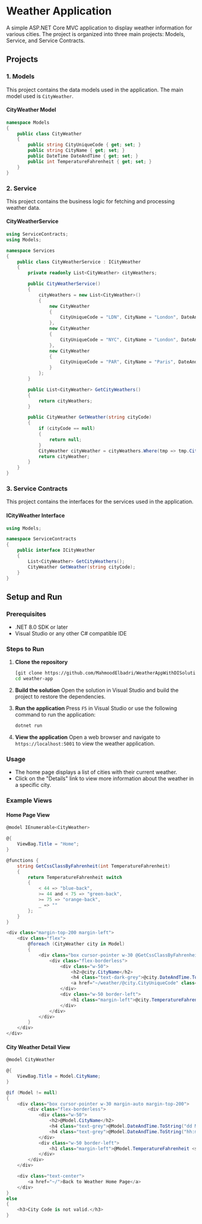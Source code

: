 


# Weather Application

A simple ASP.NET Core MVC application to display weather information for various cities. The project is organized into three main projects: Models, Service, and Service Contracts.

## Projects

### 1. Models
This project contains the data models used in the application. The main model used is `CityWeather`.

#### CityWeather Model
```csharp
namespace Models
{
    public class CityWeather
    {
        public string CityUniqueCode { get; set; }
        public string CityName { get; set; }
        public DateTime DateAndTime { get; set; }
        public int TemperatureFahrenheit { get; set; }
    }
}
```

### 2. Service
This project contains the business logic for fetching and processing weather data.

#### CityWeatherService
```csharp
using ServiceContracts;
using Models;

namespace Services
{
    public class CityWeatherService : ICityWeather
    {
        private readonly List<CityWeather> cityWeathers;

        public CityWeatherService()
        {
            cityWeathers = new List<CityWeather>()
            {
                new CityWeather
                {
                    CityUniqueCode = "LDN", CityName = "London", DateAndTime = Convert.ToDateTime("2030-01-01 8:00"), TemperatureFahrenheit = 33,
                },
                new CityWeather
                {
                    CityUniqueCode = "NYC", CityName = "London", DateAndTime = Convert.ToDateTime("2030-01-01 3:00"), TemperatureFahrenheit = 60
                },
                new CityWeather
                {
                    CityUniqueCode = "PAR", CityName = "Paris", DateAndTime = Convert.ToDateTime("2030-01-01 9:00"), TemperatureFahrenheit = 82,
                }
            };
        }

        public List<CityWeather> GetCityWeathers()
        {
            return cityWeathers;
        }

        public CityWeather GetWeather(string cityCode)
        {
            if (cityCode == null)
            {
                return null;
            }
            CityWeather cityWeather = cityWeathers.Where(tmp => tmp.CityUniqueCode == cityCode).FirstOrDefault();
            return cityWeather;
        }
    }
}
```

### 3. Service Contracts
This project contains the interfaces for the services used in the application.

#### ICityWeather Interface
```csharp
using Models;

namespace ServiceContracts
{
    public interface ICityWeather
    {
        List<CityWeather> GetCityWeathers();
        CityWeather GetWeather(string cityCode);
    }
}
```

## Setup and Run

### Prerequisites
- .NET 8.0 SDK or later
- Visual Studio or any other C# compatible IDE

### Steps to Run

1. **Clone the repository**
    ```sh
    [git clone https://github.com/MahmoodElbadri/WeatherAppWithDISolution.git]
    cd weather-app
    ```

2. **Build the solution**
    Open the solution in Visual Studio and build the project to restore the dependencies.

3. **Run the application**
    Press `F5` in Visual Studio or use the following command to run the application:
    ```sh
    dotnet run
    ```

4. **View the application**
    Open a web browser and navigate to `https://localhost:5001` to view the weather application.

### Usage
- The home page displays a list of cities with their current weather.
- Click on the "Details" link to view more information about the weather in a specific city.

### Example Views

#### Home Page View
```csharp
@model IEnumerable<CityWeather>

@{
    ViewBag.Title = "Home";
}

@functions {
    string GetCssClassByFahrenheit(int TemperatureFahrenheit)
    {
        return TemperatureFahrenheit switch
        {
            < 44 => "blue-back",
            >= 44 and < 75 => "green-back",
            >= 75 => "orange-back",
            _ => ""
        };
    }
}

<div class="margin-top-200 margin-left">
    <div class="flex">
        @foreach (CityWeather city in Model)
        {
            <div class="box cursor-pointer w-30 @GetCssClassByFahrenheit(city.TemperatureFahrenheit)">
                <div class="flex-borderless">
                    <div class="w-50">
                        <h2>@city.CityName</h2>
                        <h4 class="text-dark-grey">@city.DateAndTime.ToString("hh:mm tt")</h4>
                        <a href="~/weather/@city.CityUniqueCode" class="margin-top">Details</a>
                    </div>
                    <div class="w-50 border-left">
                        <h1 class="margin-left">@city.TemperatureFahrenheit <sup class="text-grey">&#8457</sup></h1>
                    </div>
                </div>
            </div>
        }
    </div>
</div>
```

#### City Weather Detail View
```csharp
@model CityWeather

@{
    ViewBag.Title = Model.CityName;
}

@if (Model != null)
{
    <div class="box cursor-pointer w-30 margin-auto margin-top-200">
        <div class="flex-borderless">
            <div class="w-50">
                <h2>@Model.CityName</h2>
                <h4 class="text-grey">@Model.DateAndTime.ToString("dd MMM yyyy")</h4>
                <h4 class="text-grey">@Model.DateAndTime.ToString("hh:mm tt")</h4>
            </div>
            <div class="w-50 border-left">
                <h1 class="margin-left">@Model.TemperatureFahrenheit <sup class="text-grey">&#8457</sup></h1>
            </div>
        </div>
    </div>

    <div class="text-center">
        <a href="~/">Back to Weather Home Page</a>
    </div>
}
else
{
    <h3>City Code is not valid.</h3>
}
```
